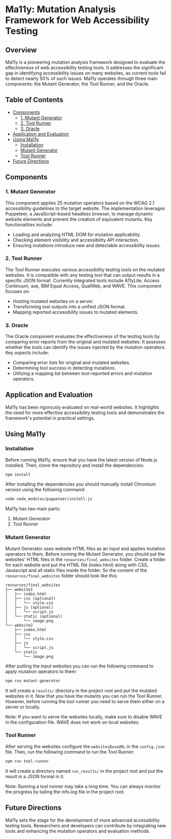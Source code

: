 # Ma11y: Mutation Analysis Framework for Web Accessibility Testing

## Overview

Ma11y is a pioneering mutation analysis framework designed to evaluate the effectiveness of web accessibility testing tools. It addresses the significant gap in identifying accessibility issues on many websites, as current tools fail to detect nearly 50% of such issues. Ma11y operates through three main components: the Mutant Generator, the Tool Runner, and the Oracle.

## Table of Contents

   * [Components](#components)
      * [1. Mutant Generator](#1-mutant-generator)
      * [2. Tool Runner](#2-tool-runner)
      * [3. Oracle](#3-oracle)
   * [Application and Evaluation](#application-and-evaluation)
   * [Using Ma11y](#using-ma11y)
      * [Installation](#installation)
      * [Mutant Generator](#mutant-generator)
      * [Tool Runner](#tool-runner)
   * [Future Directions](#future-directions)

## Components

### 1. Mutant Generator

This component applies 25 mutation operators based on the WCAG 2.1 accessibility guidelines to the target website. The implementation leverages Puppeteer, a JavaScript-based headless browser, to manage dynamic website elements and prevent the creation of equivalent mutants. Key functionalities include:

- Loading and analyzing HTML DOM for mutation applicability.
- Checking element visibility and accessibility API interaction.
- Ensuring mutations introduce new and detectable accessibility issues.

### 2. Tool Runner

The Tool Runner executes various accessibility testing tools on the mutated websites. It is compatible with any testing tool that can output results in a specific JSON format. Currently integrated tools include A11yLite, Access Continuum, axe, IBM Equal Access, QualWeb, and WAVE. This component focuses on:

- Hosting mutated websites on a server.
- Transforming tool outputs into a unified JSON format.
- Mapping reported accessibility issues to mutated elements.

### 3. Oracle

The Oracle component evaluates the effectiveness of the testing tools by comparing error reports from the original and mutated websites. It assesses whether the tools can identify the issues injected by the mutation operators. Key aspects include:

- Comparing error lists for original and mutated websites.
- Determining tool success in detecting mutations.
- Utilizing a mapping list between tool-reported errors and mutation operators.

## Application and Evaluation

Ma11y has been rigorously evaluated on real-world websites. It highlights the need for more effective accessibility testing tools and demonstrates the framework's potential in practical settings.

## Using Ma11y

### Installation

Before running Ma11y, ensure that you have the latest version of Node.js installed. Then, clone the repository and install the dependencies:

```bash
npm install
```

After installing the dependencies you should manually install Chromium version using the following command:
```bash
node node_modules/puppeteer/install.js
```

Ma11y has two main parts:
1. Mutant Generator
2. Tool Runner

### Mutant Generator

Mutant Generator uses website HTML files as an input and applies mutation operators to them. Before running the Mutant Generator, you should put the websites' HTML files in the `resources/final_websites` folder. Create a folder for each website and put the HTML file (index.html) along with CSS, Javascript and all static files inside the folder.
So the content of the `resources/final_websites` folder should look like this:
    
    resources/final_websites
    ├── website1
    │   ├── index.html
    │   ├── css (optional)
    │   │   └── style.css
    │   ├── js (optional)
    │   │   └── script.js
    │   └── static (optional)
    │       └── image.png
    └── website2
        ├── index.html
        ├── css
        │   └── style.css
        ├── js
        │   └── script.js
        └── static
            └── image.png

After putting the input websites you can run the following command to apply mutation operators to them:

```bash
npm run mutant-generator
```
It will create a `results/` directory in the project root and put the mutated websites in it.
Now that you have the mutants you can run the Tool Runner. However, before running the tool runner you need to serve them either on a server or locally.

Note: If you want to serve the websites locally, make sure to disable WAVE in the configuration file. WAVE does not work on local websites.

### Tool Runner

After serving the websites configure the `websitesBaseURL` in the `config.json` file. Then, run the following command to run the Tool Runner:

```bash
npm run tool-runner
```

It will create a directory named `run_results/` in the project root and put the result in a JSON format in it.

Note: Running a tool runner may take a long time. You can always monitor the progress by tailing the info.log file in the project root.

## Future Directions

Ma11y sets the stage for the development of more advanced accessibility testing tools. Researchers and developers can contribute by integrating new tools and enhancing the mutation operators and evaluation methods.